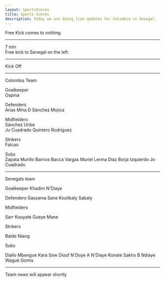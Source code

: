 ```yaml
---
layout: SportsScores
title: Sports Scores
description: Today we are doing live updates for Columbia vs Senegal.
---
```


Free Kick comes to nothing

___

7 min<br>
Free kick to Senegal on the left.

___

Kick Off

___


Colombia Team

Goalkeeper<br>
Ospina

Defenders<br>
Arias   Mina    D Sánchez  Mojica

Midfielders<br>
        Sánchez      Uribe<br>
Ju Cuadrado     Quintero    Rodríguez

Strikers<br>
Falcao

Subs<br>
Zapata
Murillo
Barrios
Bacca
Vargas
Muriel
Lerma
Díaz
Borja
Izquierdo
Jo Cuadrado

___


Senegals team

Goalkeeper
Khadim N'Diaye

Defenders
Gassama     Sane    Koulibaly   Sabaly

Midfielders<br>

Sarr    Kouyate     Gueye   Mane

Strikers

Balde   Niang


Subs

Diallo
Mbengue
Kara
Sow
Diouf
N'Doye
A N'Diaye
Konaté
Sakho
B Ndiaye
Wagué
Gomis

___

Team news will appear shortly




